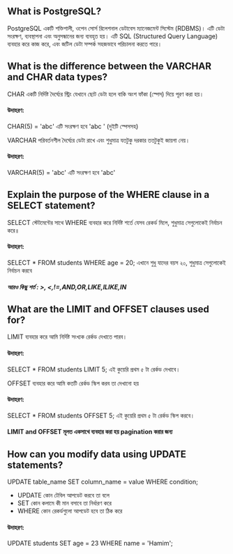 ## What is PostgreSQL?
PostgreSQL একটি শক্তিশালী, ওপেন সোর্স রিলেশনাল ডেটাবেস ম্যানেজমেন্ট সিস্টেম (RDBMS)। এটি ডেটা সংরক্ষণ, ব্যবস্থাপনা এবং অনুসন্ধানের জন্য ব্যবহৃত হয়। এটি SQL (Structured Query Language) ব্যবহার করে কাজ করে, এবং জটিল ডেটা সম্পর্ক সহজভাবে পরিচালনা করতে পারে।

## What is the difference between the VARCHAR and CHAR data types?
CHAR একটি নির্দিষ্ট দৈর্ঘ্যের স্ট্রিং যেখানে ছোট ডেটা হলে বাকি অংশ ফাঁকা (স্পেস) দিয়ে পূরণ করা হয়।
#### উদাহরণ:
CHAR(5) = 'abc' এটি সংরক্ষণ হবে 'abc  ' (দুইটি স্পেসসহ)

VARCHAR পরিবর্তনশীল দৈর্ঘ্যের ডেটা রাখে এবং শুধুমাত্র যতটুকু দরকার ততটুকুই জায়গা নেয়।
#### উদাহরণ:
VARCHAR(5) = 'abc' এটি সংরক্ষণ হবে 'abc'

## Explain the purpose of the WHERE clause in a SELECT statement? 
SELECT স্টেটমেন্টের সাথে WHERE ব্যবহার করে নির্দিষ্ট শর্তে যেসব রেকর্ড মিলে, শুধুমাত্র সেগুলোকেই নির্বাচন করে॥
#### উদাহরণ:
SELECT * FROM students WHERE age = 20;
এখানে শুধু যাদের বয়স ২০, শুধুমাত্র সেগুলোকেই নির্বাচন করবে
##### আরও কিছু শর্ত : >, <,!=,AND,OR,LIKE,ILIKE,IN

## What are the LIMIT and OFFSET clauses used for?
LIMIT ব্যবহার করে আমি নির্দিষ্ট সংখ্যক রের্কড দেখাতে পারব।
#### উদাহরণ:
SELECT * FROM students LIMIT 5;
এই কুয়েরি প্রথম ৫ টা রের্কড দেখাবে।

OFFSET ব্যবহার করে আমি কতটি রের্কড স্কিপ করব তা দেখানো হয়
#### উদাহরণ:
SELECT * FROM students OFFSET 5;
এই কুয়েরি প্রথম ৫ টা রের্কড স্কিপ করবে।

#### LIMIT and OFFSET মূলত একসাথে ব্যবহার করা হয় pagination করার জন্য


 ## How can you modify data using UPDATE statements?
UPDATE table_name
SET column_name = value
WHERE condition;

- UPDATE কোন টেবিল আপডেট করবে তা বলে
- SET	কোন কলামে কী মান বসাবে তা নির্ধারণ করে
- WHERE	কোন রেকর্ডগুলো আপডেট হবে তা ঠিক করে

#### উদাহরণ:
UPDATE students
SET age = 23
WHERE name = 'Hamim';

